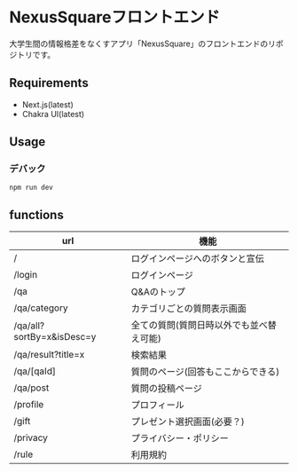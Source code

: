 # NexusSquareフロントエンド

大学生間の情報格差をなくすアプリ「NexusSquare」のフロントエンドのリポジトリです。

## Requirements

- Next.js(latest)
- Chakra UI(latest)

## Usage

### デバック
 

    npm run dev

## functions

| url | 機能 |
| ---- | ---- |
| / | ログインページへのボタンと宣伝 |
| /login | ログインページ |
| /qa | Q&Aのトップ |
| /qa/category | カテゴリごとの質問表示画面 |
| /qa/all?sortBy=x&isDesc=y | 全ての質問(質問日時以外でも並べ替え可能) |
| /qa/result?title=x | 検索結果 |
| /qa/[qaId] | 質問のページ(回答もここからできる) |
| /qa/post | 質問の投稿ページ |
| /profile | プロフィール |
| /gift | プレゼント選択画面(必要？) |
| /privacy | プライバシー・ポリシー |
| /rule | 利用規約 |

